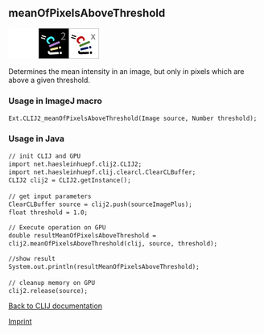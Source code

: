 ## meanOfPixelsAboveThreshold
<img src="images/mini_empty_logo.png"/><img src="images/mini_clij2_logo.png"/><img src="images/mini_clijx_logo.png"/>

Determines the mean intensity in an image, but only in pixels which are above a given threshold.

### Usage in ImageJ macro
```
Ext.CLIJ2_meanOfPixelsAboveThreshold(Image source, Number threshold);
```


### Usage in Java
```
// init CLIJ and GPU
import net.haesleinhuepf.clij2.CLIJ2;
import net.haesleinhuepf.clij.clearcl.ClearCLBuffer;
CLIJ2 clij2 = CLIJ2.getInstance();

// get input parameters
ClearCLBuffer source = clij2.push(sourceImagePlus);
float threshold = 1.0;
```

```
// Execute operation on GPU
double resultMeanOfPixelsAboveThreshold = clij2.meanOfPixelsAboveThreshold(clij, source, threshold);
```

```
//show result
System.out.println(resultMeanOfPixelsAboveThreshold);

// cleanup memory on GPU
clij2.release(source);
```


[Back to CLIJ documentation](https://clij.github.io/)

[Imprint](https://clij.github.io/imprint)
